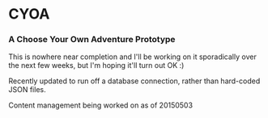 # CYOA
<h3>A Choose Your Own Adventure Prototype</h3>

<p>This is nowhere near completion and I'll be working on it sporadically over the next few weeks, but I'm hoping it'll turn out OK :)</p>

<p>Recently updated to run off a database connection, rather than hard-coded JSON files.</p>
<p>Content management being worked on as of 20150503</p>
